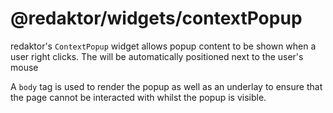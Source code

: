 # @redaktor/widgets/contextPopup

redaktor's `ContextPopup` widget allows popup content to be shown when a user right clicks.
The will be automatically positioned next to the user's mouse

A `body` tag is used to render the popup as well as an underlay to ensure that the page cannot be interacted with whilst the popup is visible.
